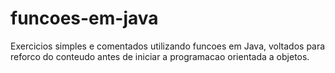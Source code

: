 # funcoes-em-java
Exercicios simples e comentados utilizando funcoes em Java, voltados para reforco do conteudo antes de iniciar a programacao orientada a objetos.
